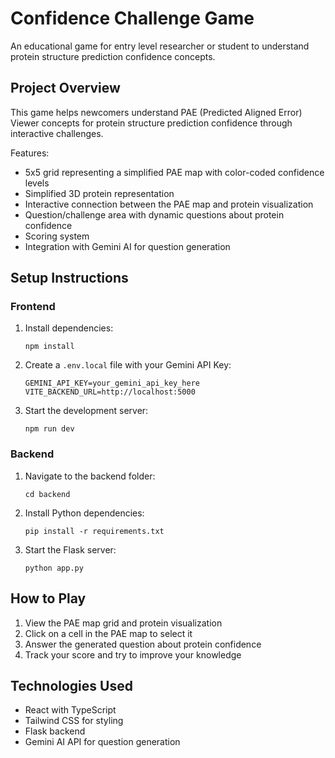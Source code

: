 
# Confidence Challenge Game

An educational game for entry level researcher or student to understand protein structure prediction confidence concepts.

## Project Overview

This game helps newcomers understand PAE (Predicted Aligned Error) Viewer concepts for protein structure prediction confidence through interactive challenges.

Features:
- 5x5 grid representing a simplified PAE map with color-coded confidence levels
- Simplified 3D protein representation
- Interactive connection between the PAE map and protein visualization
- Question/challenge area with dynamic questions about protein confidence
- Scoring system
- Integration with Gemini AI for question generation

## Setup Instructions

### Frontend

1. Install dependencies:
   ```
   npm install
   ```

2. Create a `.env.local` file with your Gemini API Key:
   ```
   GEMINI_API_KEY=your_gemini_api_key_here
   VITE_BACKEND_URL=http://localhost:5000
   ```

3. Start the development server:
   ```
   npm run dev
   ```

### Backend

1. Navigate to the backend folder:
   ```
   cd backend
   ```

2. Install Python dependencies:
   ```
   pip install -r requirements.txt
   ```

3. Start the Flask server:
   ```
   python app.py
   ```

## How to Play

1. View the PAE map grid and protein visualization
2. Click on a cell in the PAE map to select it
3. Answer the generated question about protein confidence
4. Track your score and try to improve your knowledge

## Technologies Used

- React with TypeScript
- Tailwind CSS for styling
- Flask backend
- Gemini AI API for question generation

